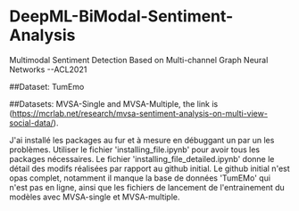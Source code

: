 # DeepML-BiModal-Sentiment-Analysis
Multimodal Sentiment Detection Based on Multi-channel Graph Neural Networks --ACL2021

##Dataset: TumEmo

##Datasets: MVSA-Single and MVSA-Multiple, the link is (https://mcrlab.net/research/mvsa-sentiment-analysis-on-multi-view-social-data/).

J'ai installé les packages au fur et à mesure en débuggant un par un les problèmes. Utiliser le fichier 'installing_file.ipynb' pour avoir tous les packages nécessaires. Le fichier 'installing_file_detailed.ipynb' donne le détail des modifs réalisées par rapport au github initial. Le github initial n'est opas complet, notamment il manque la base de données 'TumEMo' qui n'est pas en ligne, ainsi que les fichiers de lancement de l'entrainement du modèles avec MVSA-single et MVSA-multiple.
